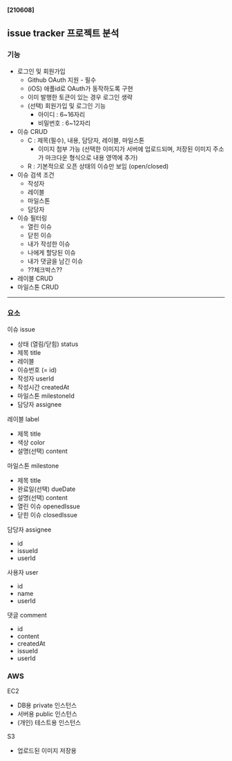**[210608]**





## issue tracker 프로젝트 분석

### 기능

- 로그인 및 회원가입
  - Github OAuth 지원 - 필수
  - (iOS) 애플id로 OAuth가 동작하도록 구현
  - 이미 발행한 토큰이 있는 경우 로그인 생략
  - (선택) 회원가입 및 로그인 기능
    - 아이디 : 6~16자리
    - 비밀번호 : 6~12자리
- 이슈 CRUD
  - C : 제목(필수), 내용, 담당자, 레이블, 마일스톤
    - 이미지 첨부 가능 (선택한 이미지가 서버에 업로드되며, 저장된 이미지 주소가 마크다운 형식으로 내용 영역에 추가)
  - R : 기본적으로 오픈 상태의 이슈만 보임 (open/closed)
- 이슈 검색 조건
  - 작성자
  - 레이블
  - 마일스톤
  - 담당자
- 이슈 필터링
  - 열린 이슈
  - 닫힌 이슈
  - 내가 작성한 이슈
  - 나에게 할당된 이슈
  - 내가 댓글을 남긴 이슈
  - ??체크박스??
- 레이블 CRUD
- 마일스톤 CRUD

---

### 요소

이슈 issue

- 상태 (열림/닫힘) status
- 제목 title
- 레이블 
- 이슈번호 (= id)
- 작성자 userId
- 작성시간 createdAt
- 마일스톤 milestoneId
- 담당자 assignee

레이블 label

- 제목 title
- 색상 color
- 설명(선택) content

마일스톤 milestone

- 제목 title
- 완료일(선택) dueDate
- 설명(선택) content
- 열린 이슈 openedIssue
- 닫힌 이슈 closedIssue

담당자 assignee 

- id
- issueId
- userId

사용자 user

- id
- name
- userId

댓글 comment

- id
- content
- createdAt
- issueId
- userId



### AWS

EC2 

- DB용 private 인스턴스
- 서버용 public 인스턴스
- (개인) 테스트용 인스턴스

S3 

- 업로드된 이미지 저장용

  